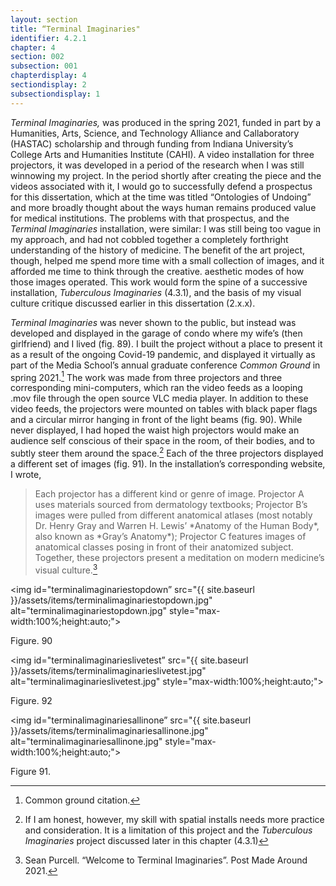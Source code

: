 ```yaml
---
layout: section
title: “Terminal Imaginaries"
identifier: 4.2.1
chapter: 4
section: 002
subsection: 001
chapterdisplay: 4
sectiondisplay: 2
subsectiondisplay: 1
---
```



*Terminal Imaginaries,* was produced in the spring 2021, funded in part by a Humanities, Arts, Science, and Technology Alliance and Callaboratory (HASTAC) scholarship and through funding from Indiana University’s College Arts and Humanities Institute (CAHI). A video installation for three projectors, it was developed in a period of the research when I was still winnowing my project. In the period shortly after creating the piece and the videos associated with it, I would go to successfully defend a prospectus for this dissertation, which at the time was titled “Ontologies of Undoing” and more broadly thought about the ways human remains produced value for medical institutions. The problems with that prospectus, and the *Terminal Imaginaries* installation, were similar: I was still being too vague in my approach, and had not cobbled together a completely forthright understanding of the history of medicine. The benefit of the art project, though, helped me spend more time with a small collection of images, and it afforded me time to think through the creative. aesthetic modes of how those images operated. This work would form the spine of a successive installation, *Tuberculous Imaginaries* (4.3.1), and the basis of my visual culture critique discussed earlier in this dissertation (2.x.x).

*Terminal Imaginaries* was never shown to the public, but instead was developed and displayed in the garage of condo where my wife’s (then girlfriend) and I lived (fig. 89). I built the project without a place to present it as a result of the ongoing Covid-19 pandemic, and displayed it virtually as part of the Media School’s annual graduate conference *Common Ground* in spring 2021.[^fn1] The work was made from three projectors and three corresponding mini-computers, which ran the video feeds as a looping .mov file through the open source VLC media player. In addition to these video feeds, the projectors were mounted on tables with black paper flags and a circular mirror hanging in front of the light beams (fig. 90). While never displayed, I had hoped the waist high projectors would make an audience self conscious of their space in the room, of their bodies, and to subtly steer them around the space.[^fn2] Each of the three projectors displayed a different set of images (fig. 91). In the installation’s corresponding website, I wrote, 

>Each projector has a different kind or genre of image. Projector A uses materials sourced from dermatology textbooks; Projector B’s images were pulled from different anatomical atlases (most notably Dr. Henry Gray and Warren H. Lewis’ \*Anatomy of the Human Body\*, also known as \*Gray’s Anatomy\*); Projector C features images of anatomical classes posing in front of their anatomized subject. Together, these projectors present a meditation on modern medicine’s visual culture.[^fn3]

	

<img id="terminalimaginariestopdown” src="{{ site.baseurl }}/assets/items/terminalimaginariestopdown.jpg" alt="terminalimaginariestopdown.jpg" style="max-width:100%;height:auto;">

Figure. 90

<img id="terminalimaginarieslivetest” src="{{ site.baseurl }}/assets/items/terminalimaginarieslivetest.jpg" alt="terminalimaginarieslivetest.jpg" style="max-width:100%;height:auto;">

Figure. 92

<img id="terminalimaginariesallinone” src="{{ site.baseurl }}/assets/items/terminalimaginariesallinone.jpg" alt="terminalimaginariesallinone.jpg" style="max-width:100%;height:auto;">

Figure 91.

[^fn1]: Common ground citation.

[^fn2]: If I am honest, however, my skill with spatial installs needs more practice and consideration. It is a limitation of this project and the *Tuberculous Imaginaries* project discussed later in this chapter (4.3.1)

[^fn3]: Sean Purcell. “Welcome to Terminal Imaginaries”. Post Made Around 2021.